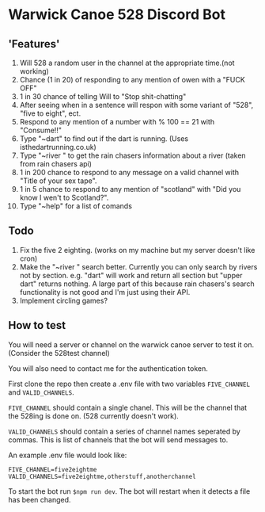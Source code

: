 # Warwick Canoe 528 Discord Bot

## 'Features'

1. Will 528 a random user in the channel at the appropriate time.(not working)
2. Chance (1 in 20) of responding to any mention of owen with a "FUCK OFF"
3. 1 in 30 chance of telling Will to "Stop shit-chatting"
3. After seeing when in a sentence will respon with some variant of "528", "five to eight", ect.
4. Respond to any mention of a number with % 100 == 21 with "Consume!!"
5. Type "~dart" to find out if the dart is running. (Uses isthedartrunning.co.uk)
6. Type "~river <river>" to get the rain chasers information about a river (taken from rain chasers api)
7. 1 in 200 chance to respond to any message on a valid channel with "Title of your sex tape".
8. 1 in 5 chance to respond to any mention of "scotland" with "Did you know I wen't to Scotland?".
8. Type "~help" for a list of comands

## Todo

1. Fix the five 2 eighting. (works on my machine but my server doesn't like cron)
2. Make the "~river <river>" search better. Currently you can only search by rivers not by section. e.g. "dart" will work and return all section but "upper dart" returns nothing. A large part of this because rain chasers's search functionality is not good and I'm just using their API.
3. Implement circling games?

## How to test

You will need a server or channel on the warwick canoe server to test it on. (Consider the 528test channel)

You will also need to contact me for the authentication token.

First clone the repo then create a .env file with two variables `FIVE_CHANNEL` and `VALID_CHANNELS`.

`FIVE_CHANNEL` should contain a single chanel. This will be the channel that the 528ing is done on. (528 currently doesn't work).

`VALID_CHANNELS` should contain a series of channel names seperated by commas. This is list of channels that the bot will send messages to.

An example .env file would look like: 

```
FIVE_CHANNEL=five2eightme
VALID_CHANNELS=five2eightme,otherstuff,anotherchannel
```

To start the bot run `$npm run dev`. The bot will restart when it detects a file has been changed.

